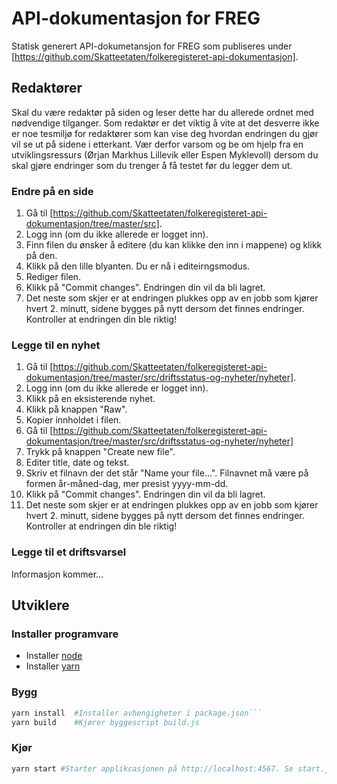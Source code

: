 # API-dokumentasjon for FREG

Statisk generert API-dokumetansjon for FREG som publiseres under [https://github.com/Skatteetaten/folkeregisteret-api-dokumentasjon]. 

## Redaktører
Skal du være redaktør på siden og leser dette har du allerede ordnet med nødvendige tilganger. Som redaktør er det viktig å vite at det desverre ikke er noe tesmiljø for redaktører som kan vise deg hvordan endringen du gjør vil se ut på sidene i etterkant. Vær derfor varsom og be om hjelp fra en utviklingsressurs (Ørjan Markhus Lillevik eller Espen Myklevoll) dersom du skal gjøre endringer som du trenger å få testet før du legger dem ut.

### Endre på en side
1. Gå til [https://github.com/Skatteetaten/folkeregisteret-api-dokumentasjon/tree/master/src].
2. Logg inn (om du ikke allerede er logget inn).
3. Finn filen du ønsker å editere (du kan klikke den inn i mappene) og klikk på den.
4. Klikk på den lille blyanten. Du er nå i editeirngsmodus.
5. Rediger filen.
6. Klikk på "Commit changes". Endringen din vil da bli lagret. 
7. Det neste som skjer er at endringen plukkes opp av en jobb som kjører hvert 2. minutt, sidene bygges på nytt dersom det finnes endringer. Kontroller at endringen din ble riktig!

### Legge til en nyhet
1. Gå til [https://github.com/Skatteetaten/folkeregisteret-api-dokumentasjon/tree/master/src/driftsstatus-og-nyheter/nyheter].
2. Logg inn (om du ikke allerede er logget inn). 
3. Klikk på en eksisterende nyhet.
4. Klikk på knappen "Raw".
5. Kopier innholdet i filen.
6. Gå til [https://github.com/Skatteetaten/folkeregisteret-api-dokumentasjon/tree/master/src/driftsstatus-og-nyheter/nyheter]
7. Trykk på knappen "Create new file". 
8. Editer title, date og tekst.
9. Skriv et filnavn der det står "Name your file...". Filnavnet må være på formen år-måned-dag, mer presist yyyy-mm-dd.
10. Klikk på "Commit changes". Endringen din vil da bli lagret. 
11. Det neste som skjer er at endringen plukkes opp av en jobb som kjører hvert 2. minutt, sidene bygges på nytt dersom det finnes endringer. Kontroller at endringen din ble riktig!

### Legge til et driftsvarsel
Informasjon kommer...

## Utviklere

### Installer programvare
* Installer [node](https://nodejs.org/en/download/package-manager/)
* Installer [yarn](https://yarnpkg.com/lang/en/docs/install/)

### Bygg
```bash 
yarn install  #Installer avhengigheter i package.json``` 
yarn build    #Kjører byggescript build.js
```
### Kjør
```bash
yarn start #Starter applikcasjonen på http://localhost:4567. Se start.js
```
